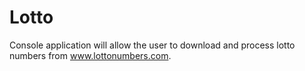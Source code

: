 # Lotto
Console application will allow the user to download and process lotto numbers
from www.lottonumbers.com.